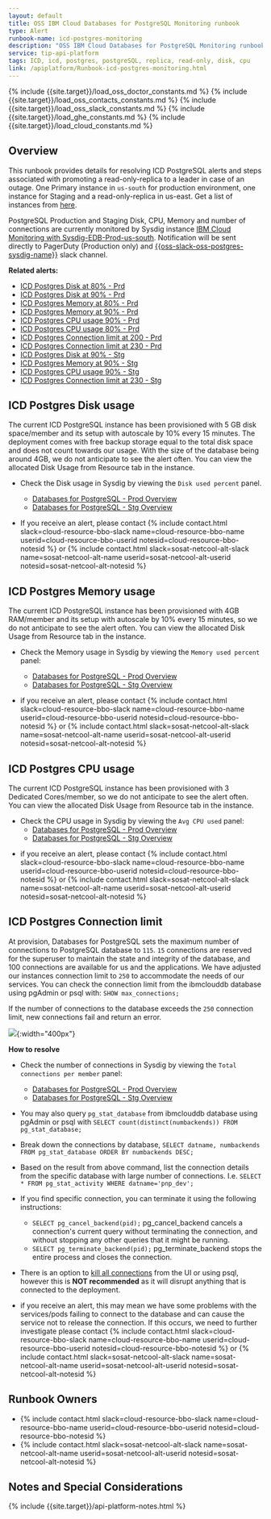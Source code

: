 ```yaml
---
layout: default
title: OSS IBM Cloud Databases for PostgreSQL Monitoring runbook
type: Alert
runbook-name: icd-postgres-monitoring
description: "OSS IBM Cloud Databases for PostgreSQL Monitoring runbook"
service: tip-api-platform
tags: ICD, icd, postgres, postgreSQL, replica, read-only, disk, cpu
link: /apiplatform/Runbook-icd-postgres-monitoring.html
---
```


{% include {{site.target}}/load_oss_doctor_constants.md %}
{% include {{site.target}}/load_oss_contacts_constants.md %}
{% include {{site.target}}/load_oss_slack_constants.md %}
{% include {{site.target}}/load_ghe_constants.md %}
{% include {{site.target}}/load_cloud_constants.md %}

## Overview

This runbook provides details for resolving ICD PostgreSQL alerts and steps associated with promoting a read-only-replica to a leader in case of an outage. One Primary instance in `us-south` for production environment, one instance for Staging and a read-only-replica in us-east. Get a list of instances from [here]({{site.baseurl}}/docs/runbooks/apiplatform/ibm/API_Platform_ICD_Postgres.html#postgressql-instances).


PostgreSQL Production and Staging Disk, CPU, Memory and number of connections are currently monitored by Sysdig instance [IBM Cloud Monitoring with Sysdig-EDB-Prod-us-south](https://us-south.monitoring.cloud.ibm.com/#/default-dashboard/ibm_databases_for_postgresql?last=3600). Notification will be sent directly to PagerDuty (Production only) and [{{oss-slack-oss-postgres-sysdig-name}}]({{oss-slack-oss-postgres-sysdig-link}}) slack channel.


**Related alerts:**

- [ICD Postgres Disk at 80% - Prd](#icd-postgres-disk-usage)
- [ICD Postgres Disk at 90% - Prd](#icd-postgres-disk-usage)
- [ICD Postgres Memory at 80% - Prd](#icd-postgres-memory-usage)
- [ICD Postgres Memory at 90% - Prd](#icd-postgres-memory-usage)
- [ICD Postgres CPU usage 90% - Prd](#icd-postgres-cpu-usage)
- [ICD Postgres CPU usage 80% - Prd](#icd-postgres-cpu-usage)
- [ICD Postgres Connection limit at 200 - Prd](#icd-postgres-connection-limit)
- [ICD Postgres Connection limit at 230 - Prd](#icd-postgres-connection-limit)
- [ICD Postgres Disk at 90% - Stg](#icd-postgres-disk-usage)
- [ICD Postgres Memory at 90% - Stg](#icd-postgres-memory-usage)
- [ICD Postgres CPU usage 90% - Stg](#icd-postgres-cpu-usage)
- [ICD Postgres Connection limit at 230 - Stg](#icd-postgres-connection-limit)


## ICD Postgres Disk usage

The current ICD PostgreSQL instance has been provisioned with 5 GB disk space/member and its setup with autoscale by 10% every 15 minutes. The deployment comes with free backup storage equal to the total disk space and does not count towards our usage. With the size of the database being around 4GB, we do not anticipate to see the alert often. You can view the allocated Disk Usage from Resource tab in the instance.

- Check the Disk usage in Sysdig by viewing the `Disk used percent` panel.
   - [Databases for PostgreSQL - Prod Overview](https://us-south.monitoring.cloud.ibm.com/#/shared/dashboard/449f9c7b-de88-83273-491f-b0be-00359d43f416?last=3600)
   - [Databases for PostgreSQL - Stg Overview](https://us-south.monitoring.cloud.ibm.com/#/shared/dashboard/63ed297c-862b-83893-4ff7-ab37-a7bc5eaa990b?last=3600)

- If you receive an alert, please contact {% include contact.html slack=cloud-resource-bbo-slack name=cloud-resource-bbo-name userid=cloud-resource-bbo-userid notesid=cloud-resource-bbo-notesid %} or {% include contact.html slack=sosat-netcool-alt-slack name=sosat-netcool-alt-name userid=sosat-netcool-alt-userid notesid=sosat-netcool-alt-notesid %}

## ICD Postgres Memory usage

The current ICD PostgreSQL instance has been provisioned with 4GB RAM/member and its setup with autoscale by 10% every 15 minutes, so we do not anticipate to see the alert often. You can view the allocated Disk Usage from Resource tab in the instance.

- Check the Memory usage in Sysdig by viewing the `Memory used percent` panel:
  - [Databases for PostgreSQL - Prod Overview](https://us-south.monitoring.cloud.ibm.com/#/shared/dashboard/449f9c7b-de88-83273-491f-b0be-00359d43f416?last=3600)
  - [Databases for PostgreSQL - Stg Overview](https://us-south.monitoring.cloud.ibm.com/#/shared/dashboard/63ed297c-862b-83893-4ff7-ab37-a7bc5eaa990b?last=3600)

- if you receive an alert, please contact {% include contact.html slack=cloud-resource-bbo-slack name=cloud-resource-bbo-name userid=cloud-resource-bbo-userid notesid=cloud-resource-bbo-notesid %} or {% include contact.html slack=sosat-netcool-alt-slack name=sosat-netcool-alt-name userid=sosat-netcool-alt-userid notesid=sosat-netcool-alt-notesid %}

## ICD Postgres CPU usage

The current ICD PostgreSQL instance has been provisioned with 3 Dedicated Cores/member, so we do not anticipate to see the alert often. You can view the allocated Disk Usage from Resource tab in the instance.

- Check the CPU usage in Sysdig by viewing the `Avg CPU used` panel:
  - [Databases for PostgreSQL - Prod Overview](https://us-south.monitoring.cloud.ibm.com/#/shared/dashboard/449f9c7b-de88-83273-491f-b0be-00359d43f416?last=3600)
  - [Databases for PostgreSQL - Stg Overview](https://us-south.monitoring.cloud.ibm.com/#/shared/dashboard/63ed297c-862b-83893-4ff7-ab37-a7bc5eaa990b?last=3600)

* if you receive an alert, please contact {% include contact.html slack=cloud-resource-bbo-slack name=cloud-resource-bbo-name userid=cloud-resource-bbo-userid notesid=cloud-resource-bbo-notesid %} or {% include contact.html slack=sosat-netcool-alt-slack name=sosat-netcool-alt-name userid=sosat-netcool-alt-userid notesid=sosat-netcool-alt-notesid %}

## ICD Postgres Connection limit

At provision, Databases for PostgreSQL sets the maximum number of connections to PostgreSQL database to `115`. `15` connections are reserved for the superuser to maintain the state and integrity of the database, and 100 connections are available for us and the applications. We have adjusted our instances connection limit to `250` to accommodate the needs of our services. You can check the connection limit from the ibmclouddb database using pgAdmin or psql with: `SHOW max_connections;`

If the number of connections to the database exceeds the `250` connection limit, new connections fail and return an error.

![]({{site.baseurl}}/docs/runbooks/apiplatform/images/icd_connections_error.jpg){:width="400px"}

**How to resolve**

- Check the number of connections in Sysdig by viewing the `Total connections per member` panel:
  - [Databases for PostgreSQL - Prod Overview](https://us-south.monitoring.cloud.ibm.com/#/shared/dashboard/449f9c7b-de88-83273-491f-b0be-00359d43f416?last=3600)
  - [Databases for PostgreSQL - Stg Overview](https://us-south.monitoring.cloud.ibm.com/#/shared/dashboard/63ed297c-862b-83893-4ff7-ab37-a7bc5eaa990b?last=3600)


- You may also query `pg_stat_database` from ibmclouddb database using pgAdmin or psql with `SELECT count(distinct(numbackends)) FROM pg_stat_database;`
- Break down the connections by database, `SELECT datname, numbackends FROM pg_stat_database ORDER BY numbackends DESC;`
- Based on the result from above command, list the connection details from the specific database with large number of connections. I.e. `SELECT * FROM pg_stat_activity WHERE datname='pnp_dev';`
- If you find specific connection, you can terminate it using the following instructions:

  - `SELECT pg_cancel_backend(pid);` pg_cancel_backend cancels a connection's current query without terminating the connection, and without stopping any other queries that it might be running.
  - `SELECT pg_terminate_backend(pid);` pg_terminate_backend stops the entire process and closes the connection.

* There is an option to [kill all connections](https://cloud.ibm.com/docs/databases-for-postgresql?topic=databases-for-postgresql-managing-connections#killing-all-connections) from the UI or using psql, however this is **NOT recommended** as it will disrupt anything that is connected to the deployment.

* if you receive an alert, this may mean we have some problems with the services/pods failing to connect to the database and can cause the service not to release the connection. If this occurs, we need to further investigate please contact {% include contact.html slack=cloud-resource-bbo-slack name=cloud-resource-bbo-name userid=cloud-resource-bbo-userid notesid=cloud-resource-bbo-notesid %} or {% include contact.html slack=sosat-netcool-alt-slack name=sosat-netcool-alt-name userid=sosat-netcool-alt-userid notesid=sosat-netcool-alt-notesid %}

## Runbook Owners

- {% include contact.html slack=cloud-resource-bbo-slack name=cloud-resource-bbo-name userid=cloud-resource-bbo-userid notesid=cloud-resource-bbo-notesid %}
- {% include contact.html slack=sosat-netcool-alt-slack name=sosat-netcool-alt-name userid=sosat-netcool-alt-userid notesid=sosat-netcool-alt-notesid %}

## Notes and Special Considerations

{% include {{site.target}}/api-platform-notes.html %}
